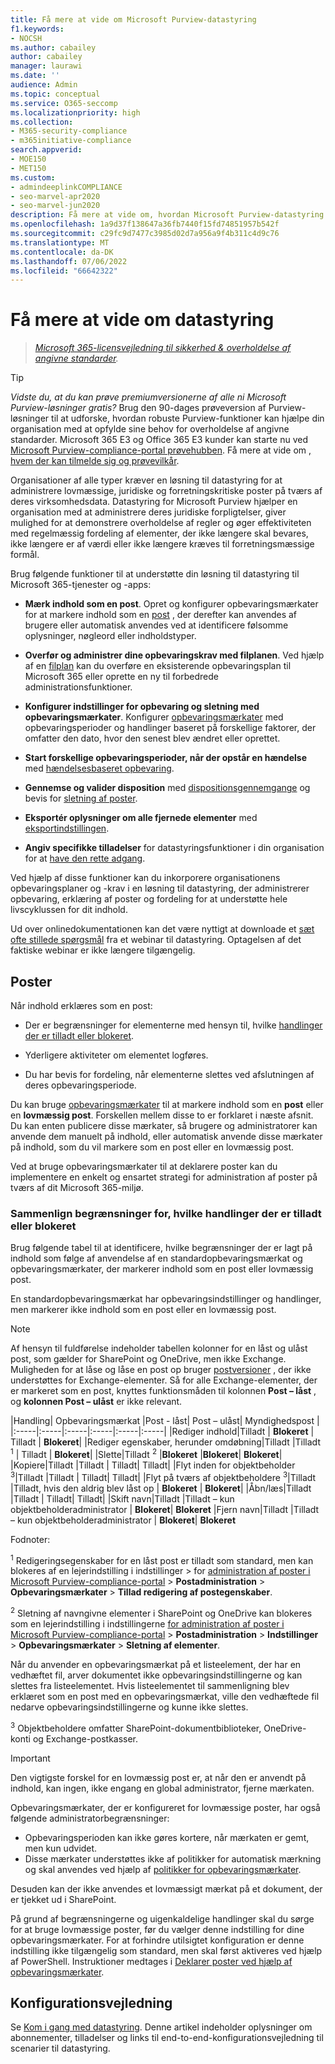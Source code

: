 ```yaml
---
title: Få mere at vide om Microsoft Purview-datastyring
f1.keywords:
- NOCSH
ms.author: cabailey
author: cabailey
manager: laurawi
ms.date: ''
audience: Admin
ms.topic: conceptual
ms.service: O365-seccomp
ms.localizationpriority: high
ms.collection:
- M365-security-compliance
- m365initiative-compliance
search.appverid:
- MOE150
- MET150
ms.custom:
- admindeeplinkCOMPLIANCE
- seo-marvel-apr2020
- seo-marvel-jun2020
description: Få mere at vide om, hvordan Microsoft Purview-datastyring understøtter elementer af høj værdi for forretningsrelaterede, juridiske eller lovmæssige krav til registrering.
ms.openlocfilehash: 1a9d37f138647a36fb7440f15fd74851957b542f
ms.sourcegitcommit: c29fc9d7477c3985d02d7a956a9f4b311c4d9c76
ms.translationtype: MT
ms.contentlocale: da-DK
ms.lasthandoff: 07/06/2022
ms.locfileid: "66642322"
---
```

# <a name="learn-about-records-management"></a>Få mere at vide om datastyring

>*[Microsoft 365-licensvejledning til sikkerhed & overholdelse af angivne standarder](/office365/servicedescriptions/microsoft-365-service-descriptions/microsoft-365-tenantlevel-services-licensing-guidance/microsoft-365-security-compliance-licensing-guidance).*

> [!TIP]
> *Vidste du, at du kan prøve premiumversionerne af alle ni Microsoft Purview-løsninger gratis?* Brug den 90-dages prøveversion af Purview-løsninger til at udforske, hvordan robuste Purview-funktioner kan hjælpe din organisation med at opfylde sine behov for overholdelse af angivne standarder. Microsoft 365 E3 og Office 365 E3 kunder kan starte nu ved [Microsoft Purview-compliance-portal prøvehubben](https://compliance.microsoft.com/trialHorizontalHub?sku=ComplianceE5&ref=DocsRef). Få mere at vide om [, hvem der kan tilmelde sig og prøvevilkår](compliance-easy-trials.md).

Organisationer af alle typer kræver en løsning til datastyring for at administrere lovmæssige, juridiske og forretningskritiske poster på tværs af deres virksomhedsdata. Datastyring for Microsoft Purview hjælper en organisation med at administrere deres juridiske forpligtelser, giver mulighed for at demonstrere overholdelse af regler og øger effektiviteten med regelmæssig fordeling af elementer, der ikke længere skal bevares, ikke længere er af værdi eller ikke længere kræves til forretningsmæssige formål.

Brug følgende funktioner til at understøtte din løsning til datastyring til Microsoft 365-tjenester og -apps:

- **Mærk indhold som en post**. Opret og konfigurer opbevaringsmærkater for at markere indhold som en [post](#records) , der derefter kan anvendes af brugere eller automatisk anvendes ved at identificere følsomme oplysninger, nøgleord eller indholdstyper.

- **Overfør og administrer dine opbevaringskrav med filplanen**. Ved hjælp af en [filplan](file-plan-manager.md) kan du overføre en eksisterende opbevaringsplan til Microsoft 365 eller oprette en ny til forbedrede administrationsfunktioner.

- **Konfigurer indstillinger for opbevaring og sletning med opbevaringsmærkater**. Konfigurer [opbevaringsmærkater](retention.md#retention-labels) med opbevaringsperioder og handlinger baseret på forskellige faktorer, der omfatter den dato, hvor den senest blev ændret eller oprettet.

- **Start forskellige opbevaringsperioder, når der opstår en hændelse** med [hændelsesbaseret opbevaring](event-driven-retention.md).

- **Gennemse og valider disposition** med [dispositionsgennemgange](disposition.md#disposition-reviews) og bevis for [sletning af poster](disposition.md#disposition-of-records).

- **Eksportér oplysninger om alle fjernede elementer** med [eksportindstillingen](disposition.md#filter-and-export-the-views).

- **Angiv specifikke tilladelser** for datastyringsfunktioner i din organisation for at [have den rette adgang](../security/office-365-security/permissions-in-the-security-and-compliance-center.md).

Ved hjælp af disse funktioner kan du inkorporere organisationens opbevaringsplaner og -krav i en løsning til datastyring, der administrerer opbevaring, erklæring af poster og fordeling for at understøtte hele livscyklussen for dit indhold.

Ud over onlinedokumentationen kan det være nyttigt at downloade et [sæt ofte stillede spørgsmål](https://aka.ms/MIPC/Blog-RecordsManagementWebinar) fra et webinar til datastyring. Optagelsen af det faktiske webinar er ikke længere tilgængelig.

## <a name="records"></a>Poster

Når indhold erklæres som en post:

- Der er begrænsninger for elementerne med hensyn til, hvilke [handlinger der er tilladt eller blokeret](#compare-restrictions-for-what-actions-are-allowed-or-blocked).

- Yderligere aktiviteter om elementet logføres.

- Du har bevis for fordeling, når elementerne slettes ved afslutningen af deres opbevaringsperiode.

Du kan bruge [opbevaringsmærkater](retention.md#retention-labels) til at markere indhold som en **post** eller en **lovmæssig post**. Forskellen mellem disse to er forklaret i næste afsnit. Du kan enten publicere disse mærkater, så brugere og administratorer kan anvende dem manuelt på indhold, eller automatisk anvende disse mærkater på indhold, som du vil markere som en post eller en lovmæssig post.

Ved at bruge opbevaringsmærkater til at deklarere poster kan du implementere en enkelt og ensartet strategi for administration af poster på tværs af dit Microsoft 365-miljø.

### <a name="compare-restrictions-for-what-actions-are-allowed-or-blocked"></a>Sammenlign begrænsninger for, hvilke handlinger der er tilladt eller blokeret

Brug følgende tabel til at identificere, hvilke begrænsninger der er lagt på indhold som følge af anvendelse af en standardopbevaringsmærkat og opbevaringsmærkater, der markerer indhold som en post eller lovmæssig post.

En standardopbevaringsmærkat har opbevaringsindstillinger og handlinger, men markerer ikke indhold som en post eller en lovmæssig post.

> [!NOTE]
> Af hensyn til fuldførelse indeholder tabellen kolonner for en låst og ulåst post, som gælder for SharePoint og OneDrive, men ikke Exchange. Muligheden for at låse og låse en post op bruger [postversioner](record-versioning.md) , der ikke understøttes for Exchange-elementer. Så for alle Exchange-elementer, der er markeret som en post, knyttes funktionsmåden til kolonnen **Post – låst** , og **kolonnen Post – ulåst** er ikke relevant.


|Handling| Opbevaringsmærkat |Post - låst| Post – ulåst| Myndighedspost |
|:-----|:-----|:-----|:-----|:-----|:-----|
|Rediger indhold|Tilladt | **Blokeret** | Tilladt | **Blokeret**|
|Rediger egenskaber, herunder omdøbning|Tilladt |Tilladt <sup>1</sup> | Tilladt | **Blokeret**|
|Slette|Tilladt <sup>2</sup> |**Blokeret** |**Blokeret**| **Blokeret**|
|Kopiere|Tilladt |Tilladt | Tilladt| Tilladt|
|Flyt inden for objektbeholder <sup>3</sup>|Tilladt |Tilladt | Tilladt| Tilladt|
|Flyt på tværs af objektbeholdere <sup>3</sup>|Tilladt |Tilladt, hvis den aldrig blev låst op | **Blokeret** | **Blokeret**|
|Åbn/læs|Tilladt |Tilladt | Tilladt| Tilladt|
|Skift navn|Tilladt |Tilladt – kun objektbeholderadministrator | **Blokeret**| **Blokeret**
|Fjern navn|Tilladt |Tilladt – kun objektbeholderadministrator | **Blokeret**| **Blokeret**

Fodnoter:

<sup>1</sup> Redigeringsegenskaber for en låst post er tilladt som standard, men kan blokeres af en lejerindstilling i indstillinger  >  for [administration af poster i Microsoft Purview-compliance-portal](https://compliance.microsoft.com/) >  **Postadministration** > **Opbevaringsmærkater** > **Tillad redigering af postegenskaber**.

<sup>2</sup> Sletning af navngivne elementer i SharePoint og OneDrive kan blokeres som en lejerindstilling i indstillingerne [for administration af poster i Microsoft Purview-compliance-portal](https://compliance.microsoft.com/) >  **Postadministration** > **Indstillinger** > **Opbevaringsmærkater** > **Sletning af elementer**.

Når du anvender en opbevaringsmærkat på et listeelement, der har en vedhæftet fil, arver dokumentet ikke opbevaringsindstillingerne og kan slettes fra listeelementet. Hvis listeelementet til sammenligning blev erklæret som en post med en opbevaringsmærkat, ville den vedhæftede fil nedarve opbevaringsindstillingerne og kunne ikke slettes.

<sup>3</sup> Objektbeholdere omfatter SharePoint-dokumentbiblioteker, OneDrive-konti og Exchange-postkasser.

> [!IMPORTANT]
> Den vigtigste forskel for en lovmæssig post er, at når den er anvendt på indhold, kan ingen, ikke engang en global administrator, fjerne mærkaten.
>
> Opbevaringsmærkater, der er konfigureret for lovmæssige poster, har også følgende administratorbegrænsninger:
>
> - Opbevaringsperioden kan ikke gøres kortere, når mærkaten er gemt, men kun udvidet.
> - Disse mærkater understøttes ikke af politikker for automatisk mærkning og skal anvendes ved hjælp af [politikker for opbevaringsmærkater](create-apply-retention-labels.md).
>
> Desuden kan der ikke anvendes et lovmæssigt mærkat på et dokument, der er tjekket ud i SharePoint.
>
> På grund af begrænsningerne og uigenkaldelige handlinger skal du sørge for at bruge lovmæssige poster, før du vælger denne indstilling for dine opbevaringsmærkater. For at forhindre utilsigtet konfiguration er denne indstilling ikke tilgængelig som standard, men skal først aktiveres ved hjælp af PowerShell. Instruktioner medtages i [Deklarer poster ved hjælp af opbevaringsmærkater](declare-records.md).

## <a name="configuration-guidance"></a>Konfigurationsvejledning

Se [Kom i gang med datastyring](get-started-with-records-management.md). Denne artikel indeholder oplysninger om abonnementer, tilladelser og links til end-to-end-konfigurationsvejledning til scenarier til datastyring.
